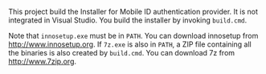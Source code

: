 This project build the Installer for Mobile ID authentication provider. 
It is not integrated in Visual Studio. You build the installer by invoking `build.cmd`.

Note that `innosetup.exe` must be in `PATH`. You can download innosetup from http://www.innosetup.org.
If `7z.exe` is also in `PATH`, a ZIP file containing all the binaries is also created by `build.cmd`. You can download 7z from http://www.7zip.org.

